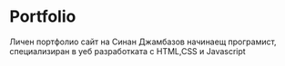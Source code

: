 # Portfolio
Личен портфолио сайт на Синан Джамбазов начинаещ програмист, специализиран в уеб разработката  с HTML,CSS и Javascript 
